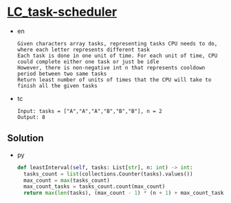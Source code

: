 # [LC_task-scheduler](https://leetcode.com/problems/task-scheduler)

* en

  ```en
  Given characters array tasks, representing tasks CPU needs to do, where each letter represents different task
  Each task is done in one unit of time. For each unit of time, CPU could complete either one task or just be idle
  However, there is non-negative int n that represents cooldown period between two same tasks
  Return least number of units of times that the CPU will take to finish all the given tasks
  ```

* tc

  ```tc
  Input: tasks = ["A","A","A","B","B","B"], n = 2
  Output: 8
  ```

## Solution

* py

  ```py
  def leastInterval(self, tasks: List[str], n: int) -> int:
    tasks_count = list(collections.Counter(tasks).values())
    max_count = max(tasks_count)
    max_count_tasks = tasks_count.count(max_count)
    return max(len(tasks), (max_count - 1) * (n + 1) + max_count_tasks)
  ```
